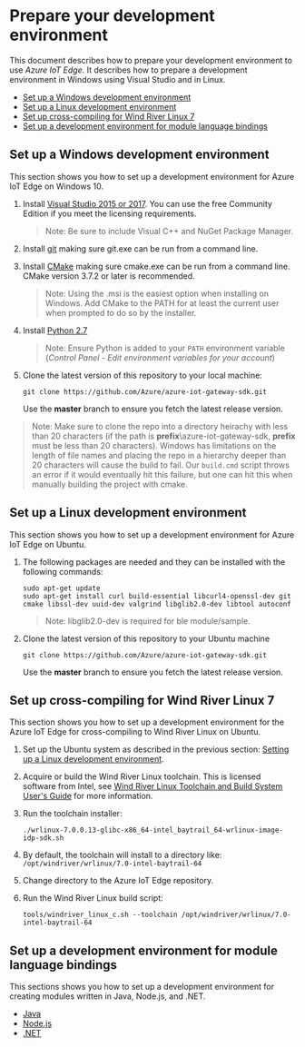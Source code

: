 # Prepare your development environment

This document describes how to prepare your development environment to use *Azure IoT Edge*. It describes how to prepare a development environment in Windows using Visual Studio and in Linux.

- [Set up a Windows development environment](#set-up-a-windows-development-environment)
- [Set up a Linux development environment](#set-up-a-linux-development-environment)
- [Set up cross-compiling for Wind River Linux 7](#set-up-cross-compiling-for-wind-river-linux-7)
- [Set up a development environment for module language bindings](#set-up-a-development-environment-for-module-language-bindings)

## Set up a Windows development environment

This section shows you how to set up a development environment for Azure IoT Edge on Windows 10.

1. Install [Visual Studio 2015 or 2017](https://www.visualstudio.com). You can use the free Community Edition if you meet the licensing requirements.

    > Note: Be sure to include Visual C++ and NuGet Package Manager.

1. Install [git](http://www.git-scm.com) making sure git.exe can be run from a command line.

1. Install [CMake](https://cmake.org/download/) making sure cmake.exe can be run from a command line. CMake version 3.7.2 or later is recommended.

    > Note: Using the .msi is the easiest option when installing on Windows. Add CMake to the PATH for at least the current user when prompted to do so by the installer.

1. Install [Python 2.7](https://www.python.org/downloads/release/python-27)

    > Note: Ensure Python is added to your `PATH` environment variable (*Control Panel - Edit environment variables for your account*)

1. Clone the latest version of this repository to your local machine:

    ```
    git clone https://github.com/Azure/azure-iot-gateway-sdk.git
    ```

    Use the **master** branch to ensure you fetch the latest release version.

> Note: Make sure to clone the repo into a directory heirachy with less than 20 characters (if the path is **prefix**\azure-iot-gateway-sdk, **prefix** must be less than 20 characters). Windows has limitations on the length of file names and placing the repo in a hierarchy deeper than 20 characters will cause the build to fail. Our `build.cmd` script throws an error if it would eventually hit this failure, but one can hit this when manually building the project with cmake.

## Set up a Linux development environment

This section shows you how to set up a development environment for Azure IoT Edge on Ubuntu.

1. The following packages are needed and they can be installed with the following commands:

    ```
    sudo apt-get update 
    sudo apt-get install curl build-essential libcurl4-openssl-dev git cmake libssl-dev uuid-dev valgrind libglib2.0-dev libtool autoconf
    ```

    > Note: libglib2.0-dev is required for ble module/sample.

1. Clone the latest version of this repository to your Ubuntu machine

    ```
    git clone https://github.com/Azure/azure-iot-gateway-sdk.git
    ```

    Use the **master** branch to ensure you fetch the latest release version.

## Set up cross-compiling for Wind River Linux 7

This section shows you how to set up a development environment for the Azure IoT Edge for cross-compiling to Wind River Linux on Ubuntu.

1. Set up the Ubuntu system as described in the previous section: [Setting up a Linux development environment](#set-up-a-linux-development-environment).

1. Acquire or build the Wind River Linux toolchain. This is licensed software from Intel, see [Wind River Linux Toolchain and Build System User's Guide](https://knowledge.windriver.com/en-us/000_Products/000/010/000/050/000_Wind_River_Linux_Toolchain_and_Build_System_User's_Guide%2C_7.0) for more information.

1. Run the toolchain installer:

    ```
    ./wrlinux-7.0.0.13-glibc-x86_64-intel_baytrail_64-wrlinux-image-idp-sdk.sh
    ```

1. By default, the toolchain will install to a directory like: `/opt/windriver/wrlinux/7.0-intel-baytrail-64`

1. Change directory to the Azure IoT Edge repository.

1. Run the Wind River Linux build script:

    ```
    tools/windriver_linux_c.sh --toolchain /opt/windriver/wrlinux/7.0-intel-baytrail-64
    ```

## Set up a development environment for module language bindings

This sections shows you how to set up a development environment for creating modules written in Java, Node.js, and .NET.

- [Java](../samples/java_sample/java_devbox_setup.md)
- [Node.js](../samples/nodejs_simple_sample/README.md)
- [.NET](../samples/dotnet_binding_sample/README.md)
